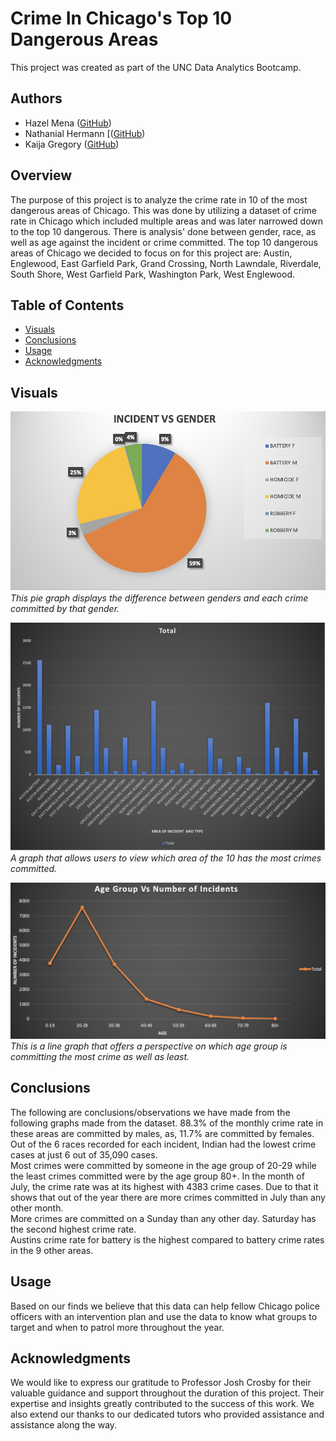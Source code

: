 # Crime In Chicago's Top 10 Dangerous Areas 
This project was created as part of the UNC Data Analytics Bootcamp.

## Authors
- Hazel Mena ([GitHub](https://github.com/hazelmena))
- Nathanial Hermann [([GitHub](https://github.com/nathanialhermann))
- Kaija Gregory ([GitHub](https://github.com/kaijaygregory))

 ## Overview
The purpose of this project is to analyze the crime rate in 10 of the most dangerous areas of Chicago. This was done by utilizing a dataset of crime rate in Chicago which included multiple areas and was later narrowed down to the top 10 dangerous. There is analysis' done between gender, race, as well as age against the incident or crime committed. The top 10 dangerous areas of Chicago we decided to focus on for this project are: Austin, Englewood, East Garfield Park, Grand Crossing, North Lawndale, Riverdale, South Shore, West Garfield Park, Washington Park, West Englewood. 

## Table of Contents
- [Visuals](#visuals)
- [Conclusions](#conclusions)
- [Usage](#usage)
- [Acknowledgments](#acknowledgments)

## Visuals

![Gender vs Incident](GenderVsIncidentPie.png)
*This pie graph displays the difference between genders and each crime committed by that gender.*

![Area of Incident](area_720.png)
*A graph that allows users to view which area of the 10 has the most crimes committed.*

![Age vs Incident](AgeVsIncidentsLine.png)
*This is a line graph that offers a perspective on which age group is committing the most crime as well as least.*

## Conclusions
The following are conclusions/observations we have made from the following graphs made from the dataset.
88.3% of the monthly crime rate in these areas are committed by males, as, 11.7% are committed by females. 
Out of the 6 races recorded for each incident, Indian had the lowest crime cases at just 6 out of 35,090 cases.  
Most crimes were committed by someone in the age group of 20-29 while the least crimes committed were by the age group 80+. 
In the month of July, the crime rate was at its highest with 4383 crime cases. Due to that it shows that out of the year there are more crimes committed in July than any other month.  
More crimes are committed on a Sunday than any other day. Saturday has the second highest crime rate.  
Austins crime rate for battery is the highest compared to battery crime rates in the 9 other areas. 

## Usage
Based on our finds we believe that this data can help fellow Chicago police officers with an intervention plan and use the data to know what groups to target and when to patrol more throughout the year. 

## Acknowledgments 
We would like to express our gratitude to Professor Josh Crosby for their valuable guidance and support throughout the duration of this project. Their expertise and insights greatly contributed to the success of this work. We also extend our thanks to our dedicated tutors who provided assistance and assistance along the way.


